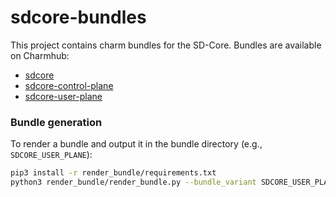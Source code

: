# sdcore-bundles

This project contains charm bundles for the SD-Core. Bundles are available on Charmhub:
- [sdcore](https://charmhub.io/sdcore)
- [sdcore-control-plane](https://charmhub.io/sdcore-user-plane)
- [sdcore-user-plane](https://charmhub.io/sdcore-control-plane)

### Bundle generation

To render a bundle and output it in the bundle directory (e.g., `SDCORE_USER_PLANE`):

```bash
pip3 install -r render_bundle/requirements.txt
python3 render_bundle/render_bundle.py --bundle_variant SDCORE_USER_PLANE --output_file bundle/bundle.yaml
```

